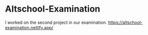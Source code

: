# Altschool-Examination
I worked on the second project in our examination.
https://altschool-examination.netlify.app/
